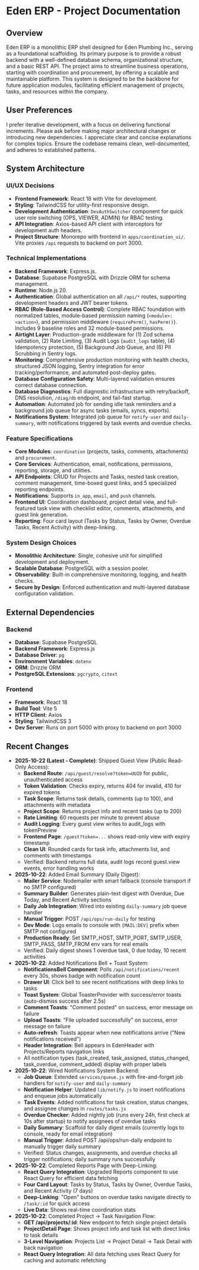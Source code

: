 # Eden ERP - Project Documentation

## Overview
Eden ERP is a monolithic ERP shell designed for Eden Plumbing Inc., serving as a foundational scaffolding. Its primary purpose is to provide a robust backend with a well-defined database schema, organizational structure, and a basic REST API. The project aims to streamline business operations, starting with coordination and procurement, by offering a scalable and maintainable platform. This system is designed to be the backbone for future application modules, facilitating efficient management of projects, tasks, and resources within the company.

## User Preferences
I prefer iterative development, with a focus on delivering functional increments. Please ask before making major architectural changes or introducing new dependencies. I appreciate clear and concise explanations for complex topics. Ensure the codebase remains clean, well-documented, and adheres to established patterns.

## System Architecture

### UI/UX Decisions
- **Frontend Framework**: React 18 with Vite for development.
- **Styling**: TailwindCSS for utility-first responsive design.
- **Development Authentication**: `DevAuthSwitcher` component for quick user role switching (OPS, VIEWER, ADMIN) for RBAC testing.
- **API Integration**: Axios-based API client with interceptors for development auth headers.
- **Project Structure**: Monorepo with frontend in `apps/coordination_ui/`. Vite proxies `/api` requests to backend on port 3000.

### Technical Implementations
- **Backend Framework**: Express.js.
- **Database**: Supabase PostgreSQL with Drizzle ORM for schema management.
- **Runtime**: Node.js 20.
- **Authentication**: Global authentication on all `/api/*` routes, supporting development headers and JWT bearer tokens.
- **RBAC (Role-Based Access Control)**: Complete RBAC foundation with normalized tables, module-based permission naming (`<module>:<action>`), and permission middleware (`requirePerm()`, `hasPerm()`). Includes 9 baseline roles and 32 module-based permissions.
- **Airtight Layer**: Production-grade middleware for (1) Zod schema validation, (2) Rate Limiting, (3) Audit Logs (`audit_logs` table), (4) Idempotency protection, (5) Background Job Queue, and (6) PII Scrubbing in Sentry logs.
- **Monitoring**: Comprehensive production monitoring with health checks, structured JSON logging, Sentry integration for error tracking/performance, and automated post-deploy gates.
- **Database Configuration Safety**: Multi-layered validation ensures correct database connection.
- **Database Diagnostics**: Full diagnostic infrastructure with retry/backoff, DNS resolution, `/diag/db` endpoint, and fail-fast startup.
- **Automation**: Automated job for sending idle task reminders and a background job queue for async tasks (emails, syncs, exports).
- **Notifications System**: Integrated job queue for `notify-user` and `daily-summary`, with notifications triggered by task events and overdue checks.

### Feature Specifications
- **Core Modules**: `coordination` (projects, tasks, comments, attachments) and `procurement`.
- **Core Services**: Authentication, email, notifications, permissions, reporting, storage, and utilities.
- **API Endpoints**: CRUD for Projects and Tasks, nested task creation, comment management, time-boxed guest links, and 5 specialized reporting endpoints.
- **Notifications**: Supports `in_app`, `email`, and `push` channels.
- **Frontend UI**: Coordination dashboard, project detail view, and full-featured task view with checklist editor, comments, attachments, and guest link generation.
- **Reporting**: Four card layout (Tasks by Status, Tasks by Owner, Overdue Tasks, Recent Activity) with deep-linking.

### System Design Choices
- **Monolithic Architecture**: Single, cohesive unit for simplified development and deployment.
- **Scalable Database**: PostgreSQL with a session pooler.
- **Observability**: Built-in comprehensive monitoring, logging, and health checks.
- **Secure by Design**: Enforced authentication and multi-layered database configuration validation.

## External Dependencies
### Backend
- **Database**: Supabase PostgreSQL
- **Backend Framework**: Express.js
- **Database Driver**: `pg`
- **Environment Variables**: `dotenv`
- **ORM**: Drizzle ORM
- **PostgreSQL Extensions**: `pgcrypto`, `citext`

### Frontend
- **Framework**: React 18
- **Build Tool**: Vite 5
- **HTTP Client**: Axios
- **Styling**: TailwindCSS 3
- **Dev Server**: Runs on port 5000 with proxy to backend on port 3000

## Recent Changes
- **2025-10-22 (Latest - Complete)**: Shipped Guest View (Public Read-Only Access):
  - **Backend Route**: `/api/guest/resolve?token=UUID` for public, unauthenticated access
  - **Token Validation**: Checks expiry, returns 404 for invalid, 410 for expired tokens
  - **Task Scope**: Returns task details, comments (up to 100), and attachments with metadata
  - **Project Scope**: Returns project info and recent tasks (up to 200)
  - **Rate Limiting**: 60 requests per minute to prevent abuse
  - **Audit Logging**: Every guest view writes to audit_logs with tokenPreview
  - **Frontend Page**: `/guest?token=...` shows read-only view with expiry timestamp
  - **Clean UI**: Rounded cards for task info, attachments list, and comments with timestamps
  - Verified: Backend returns full data, audit logs record guest.view events, error handling works
- **2025-10-22**: Added Email Summary (Daily Digest):
  - **Mailer Service**: Nodemailer with smart fallback (console transport if no SMTP configured)
  - **Summary Builder**: Generates plain-text digest with Overdue, Due Today, and Recent Activity sections
  - **Daily Job Integration**: Wired into existing `daily-summary` job queue handler
  - **Manual Trigger**: POST `/api/ops/run-daily` for testing
  - **Dev Mode**: Logs emails to console with `[MAIL:DEV]` prefix when SMTP not configured
  - **Production Ready**: Set SMTP_HOST, SMTP_PORT, SMTP_USER, SMTP_PASS, SMTP_FROM env vars for real emails
  - Verified: Daily digest shows 1 overdue task, 0 due today, 10 recent activities
- **2025-10-22**: Added Notifications Bell + Toast System:
  - **NotificationsBell Component**: Polls `/api/notifications/recent` every 30s, shows badge with notification count
  - **Drawer UI**: Click bell to see recent notifications with deep links to tasks
  - **Toast System**: Global ToasterProvider with success/error toasts (auto-dismiss success after 2.5s)
  - **Comment Toasts**: "Comment posted" on success, error message on failure
  - **Upload Toasts**: "File uploaded successfully" on success, error message on failure
  - **Auto-refresh**: Toasts appear when new notifications arrive ("New notifications received")
  - **Header Integration**: Bell appears in EdenHeader with Projects/Reports navigation links
  - All notification types (task_created, task_assigned, status_changed, task_overdue, comment_added) display with proper labels
- **2025-10-22**: Wired Notifications System Backend:
  - **Job Queue**: Extended `services/queue.js` with fire-and-forget job handlers for `notify-user` and `daily-summary`
  - **Notification Helper**: Updated `lib/notify.js` to insert notifications and enqueue jobs automatically
  - **Task Events**: Added notifications for task creation, status changes, and assignee changes in `routes/tasks.js`
  - **Overdue Checker**: Added nightly job (runs every 24h, first check at 10s after startup) to notify assignees of overdue tasks
  - **Daily Summary**: Scaffold for daily digest emails (currently logs to console, ready for email integration)
  - **Manual Trigger**: Added POST /api/ops/run-daily endpoint to manually trigger daily summary
  - Verified: Status changes, assignments, and overdue checks all trigger notifications; daily summary runs successfully
- **2025-10-22**: Completed Reports Page with Deep-Linking:
  - **React Query Integration**: Upgraded Reports component to use React Query for efficient data fetching
  - **Four Card Layout**: Tasks by Status, Tasks by Owner, Overdue Tasks, and Recent Activity (7 days)
  - **Deep-Linking**: "Open" buttons on overdue tasks navigate directly to `/task/:id` for quick access
  - **Live Data**: Shows real-time coordination stats
- **2025-10-22**: Completed Project → Task Navigation Flow:
  - **GET /api/projects/:id**: New endpoint to fetch single project details
  - **ProjectDetail Page**: Shows project info and task list with direct links to task details
  - **3-Level Navigation**: Projects List → Project Detail → Task Detail with back navigation
  - **React Query Integration**: All data fetching uses React Query for caching and automatic refetching